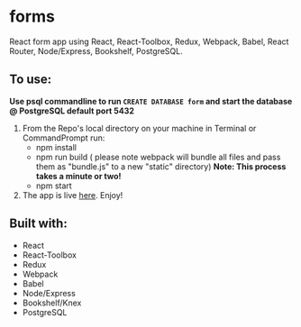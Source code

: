# forms

React form app using React, React-Toolbox, Redux, Webpack, Babel, React Router, Node/Express, Bookshelf, PostgreSQL.

## To use:
__Use psql commandline to run ```CREATE DATABASE form``` and start the database @ PostgreSQL default port 5432__ 
1. From the Repo's local directory on your machine in Terminal or CommandPrompt run:
    + npm install  
    + npm run build  ( please note webpack will bundle all files and pass them as "bundle.js" to a new "static" directory)
    __Note: This process takes a minute or two!__
    + npm start
2. The app is live [here](http://localhost:4000/). Enjoy! 

## Built with:
+ React
+ React-Toolbox
+ Redux
+ Webpack
+ Babel
+ Node/Express
+ Bookshelf/Knex
+ PostgreSQL
